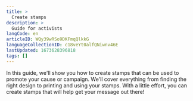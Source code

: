 ```yaml
---
title: >
  Create stamps
description: >
  Guide for activists
langCode: en
articleID: WQy39wRSo9DKFmqQlkkG
languageCollectionID: c18veYt0alfQNiwnv46E
lastUpdated: 1673628396818
tags: []
---
```


In this guide, we'll show you how to create stamps that can be used to promote your cause or campaign. We'll cover everything from finding the right design to printing and using your stamps. With a little effort, you can create stamps that will help get your message out there!